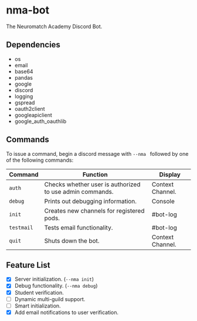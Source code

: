 # nma-bot
The Neuromatch Academy Discord Bot.

## Dependencies

* os
* email
* base64
* pandas
* google
* discord
* logging
* gspread
* oauth2client
* googleapiclient
* google_auth_oauthlib


## Commands

To issue a command, begin a discord message with `--nma ` followed by one of the following commands:

Command | Function | Display
------------ | ------------- | -------------
`auth` | Checks whether user is authorized to use admin commands. | Context Channel.
`debug` | Prints out debugging information. | Console
`init` | Creates new channels for registered pods. | #bot-log
`testmail` | Tests email functionality. | #bot-log
`quit` | Shuts down the bot. | Context Channel.

## Feature List

- [x] Server initialization. (`--nma init`)
- [x] Debug functionality. (`--nma debug`)
- [x] Student verification.
- [ ] Dynamic multi-guild support.
- [ ] Smart initialization.
- [x] Add email notifications to user verification.
